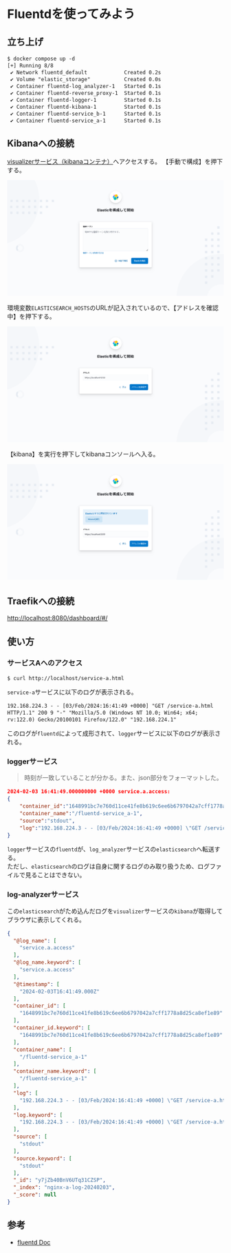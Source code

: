 # Fluentdを使ってみよう

## 立ち上げ

```console
$ docker compose up -d
[+] Running 8/8
 ✔ Network fluentd_default            Created 0.2s
 ✔ Volume "elastic_storage"           Created 0.0s
 ✔ Container fluentd-log_analyzer-1   Started 0.1s
 ✔ Container fluentd-reverse_proxy-1  Started 0.1s
 ✔ Container fluentd-logger-1         Started 0.1s
 ✔ Container fluentd-kibana-1         Started 0.1s
 ✔ Container fluentd-service_b-1      Started 0.1s
 ✔ Container fluentd-service_a-1      Started 0.1s
```

## Kibanaへの接続

[visualizerサービス（kibanaコンテナ）](http://localhost:5601/app/management/kibana/dataViews)へアクセスする。
【手動で構成】を押下する。

![kibana構築手順１](./doc/img/elastic1.png)

環境変数`ELASTICSEARCH_HOSTS`のURLが記入されているので、【アドレスを確認中】を押下する。

![kibana構築手順2](./doc/img/elastic2.png)

【kibana】を実行を押下してkibanaコンソールへ入る。

![kibana構築手順3](./doc/img/elastic3.png)

## Traefikへの接続

[http://localhost:8080/dashboard/#/](http://localhost:8080/dashboard/#/)

## 使い方

### サービスAへのアクセス

```console
$ curl http://localhost/service-a.html
```

`service-a`サービスに以下のログが表示される。

```log
192.168.224.3 - - [03/Feb/2024:16:41:49 +0000] "GET /service-a.html HTTP/1.1" 200 9 "-" "Mozilla/5.0 (Windows NT 10.0; Win64; x64; rv:122.0) Gecko/20100101 Firefox/122.0" "192.168.224.1"
```

このログが`fluentd`によって成形されて、`logger`サービスに以下のログが表示される。

### loggerサービス

> 時刻が一致していることが分かる。また、json部分をフォーマットした。

```json
2024-02-03 16:41:49.000000000 +0000 service.a.access: 
{
    "container_id":"1648991bc7e760d11ce41fe8b619c6ee6b6797042a7cff1778a8d25ca8ef1e89",
    "container_name":"/fluentd-service_a-1",
    "source":"stdout",
    "log":"192.168.224.3 - - [03/Feb/2024:16:41:49 +0000] \"GET /service-a.html HTTP/1.1\" 200 9 \"-\" \"Mozilla/5.0 (Windows NT 10.0; Win64; x64; rv:122.0) Gecko/20100101 Firefox/122.0\" \"192.168.224.1\""
}
```

`logger`サービスの`fluentd`が、`log_analyzer`サービスの`elasticsearch`へ転送する。  
ただし、`elasticsearch`のログは自身に関するログのみ取り扱うため、ログファイルで見ることはできない。  

### log-analyzerサービス

この`elasticsearch`がため込んだログを`visualizer`サービスの`kibana`が取得してブラウザに表示してくれる。

```json
{
  "@log_name": [
    "service.a.access"
  ],
  "@log_name.keyword": [
    "service.a.access"
  ],
  "@timestamp": [
    "2024-02-03T16:41:49.000Z"
  ],
  "container_id": [
    "1648991bc7e760d11ce41fe8b619c6ee6b6797042a7cff1778a8d25ca8ef1e89"
  ],
  "container_id.keyword": [
    "1648991bc7e760d11ce41fe8b619c6ee6b6797042a7cff1778a8d25ca8ef1e89"
  ],
  "container_name": [
    "/fluentd-service_a-1"
  ],
  "container_name.keyword": [
    "/fluentd-service_a-1"
  ],
  "log": [
    "192.168.224.3 - - [03/Feb/2024:16:41:49 +0000] \"GET /service-a.html HTTP/1.1\" 200 9 \"-\" \"Mozilla/5.0 (Windows NT 10.0; Win64; x64; rv:122.0) Gecko/20100101 Firefox/122.0\" \"192.168.224.1\""
  ],
  "log.keyword": [
    "192.168.224.3 - - [03/Feb/2024:16:41:49 +0000] \"GET /service-a.html HTTP/1.1\" 200 9 \"-\" \"Mozilla/5.0 (Windows NT 10.0; Win64; x64; rv:122.0) Gecko/20100101 Firefox/122.0\" \"192.168.224.1\""
  ],
  "source": [
    "stdout"
  ],
  "source.keyword": [
    "stdout"
  ],
  "_id": "y7jZb40BnV6UTq31CZSP",
  "_index": "nginx-a-log-20240203",
  "_score": null
}
```

## 参考

- [fluentd Doc](https://docs.fluentd.org/)
